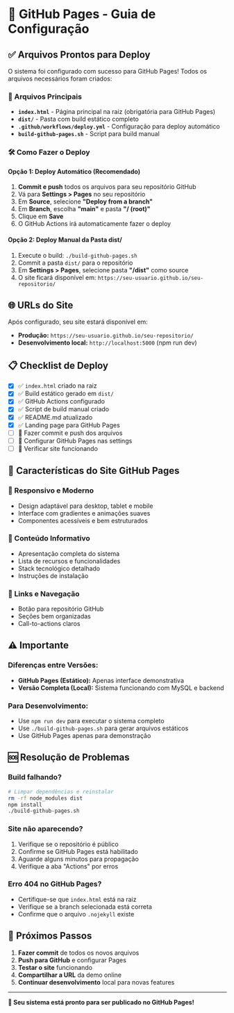# 🚀 GitHub Pages - Guia de Configuração

## ✅ Arquivos Prontos para Deploy

O sistema foi configurado com sucesso para GitHub Pages! Todos os arquivos necessários foram criados:

### 📁 Arquivos Principais
- **`index.html`** - Página principal na raiz (obrigatória para GitHub Pages)
- **`dist/`** - Pasta com build estático completo
- **`.github/workflows/deploy.yml`** - Configuração para deploy automático
- **`build-github-pages.sh`** - Script para build manual

### 🛠️ Como Fazer o Deploy

#### Opção 1: Deploy Automático (Recomendado)
1. **Commit e push** todos os arquivos para seu repositório GitHub
2. Vá para **Settings > Pages** no seu repositório
3. Em **Source**, selecione **"Deploy from a branch"**
4. Em **Branch**, escolha **"main"** e pasta **"/ (root)"**
5. Clique em **Save**
6. O GitHub Actions irá automaticamente fazer o deploy

#### Opção 2: Deploy Manual da Pasta dist/
1. Execute o build: `./build-github-pages.sh`
2. Commit a pasta `dist/` para o repositório
3. Em **Settings > Pages**, selecione pasta **"/dist"** como source
4. O site ficará disponível em: `https://seu-usuario.github.io/seu-repositorio/`

## 🌐 URLs do Site

Após configurado, seu site estará disponível em:
- **Produção:** `https://seu-usuario.github.io/seu-repositorio/`
- **Desenvolvimento local:** `http://localhost:5000` (npm run dev)

## 📋 Checklist de Deploy

- [x] ✅ `index.html` criado na raiz
- [x] ✅ Build estático gerado em `dist/`
- [x] ✅ GitHub Actions configurado
- [x] ✅ Script de build manual criado
- [x] ✅ README.md atualizado
- [x] ✅ Landing page para GitHub Pages
- [ ] 🔄 Fazer commit e push dos arquivos
- [ ] 🔄 Configurar GitHub Pages nas settings
- [ ] 🔄 Verificar site funcionando

## 🎯 Características do Site GitHub Pages

### 📱 Responsivo e Moderno
- Design adaptável para desktop, tablet e mobile
- Interface com gradientes e animações suaves
- Componentes acessíveis e bem estruturados

### 📝 Conteúdo Informativo
- Apresentação completa do sistema
- Lista de recursos e funcionalidades
- Stack tecnológico detalhado
- Instruções de instalação

### 🔗 Links e Navegação
- Botão para repositório GitHub
- Seções bem organizadas
- Call-to-actions claros

## ⚠️ Importante

### Diferenças entre Versões:
- **GitHub Pages (Estático):** Apenas interface demonstrativa
- **Versão Completa (Local):** Sistema funcionando com MySQL e backend

### Para Desenvolvimento:
- Use `npm run dev` para executar o sistema completo
- Use `./build-github-pages.sh` para gerar arquivos estáticos
- Use GitHub Pages apenas para demonstração

## 🆘 Resolução de Problemas

### Build falhando?
```bash
# Limpar dependências e reinstalar
rm -rf node_modules dist
npm install
./build-github-pages.sh
```

### Site não aparecendo?
1. Verifique se o repositório é público
2. Confirme se GitHub Pages está habilitado
3. Aguarde alguns minutos para propagação
4. Verifique a aba "Actions" por erros

### Erro 404 no GitHub Pages?
- Certifique-se que `index.html` está na raiz
- Verifique se a branch selecionada está correta
- Confirme que o arquivo `.nojekyll` existe

## 🎉 Próximos Passos

1. **Fazer commit** de todos os novos arquivos
2. **Push para GitHub** e configurar Pages
3. **Testar o site** funcionando
4. **Compartilhar a URL** da demo online
5. **Continuar desenvolvimento** local para novas features

---

**🚀 Seu sistema está pronto para ser publicado no GitHub Pages!**
